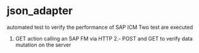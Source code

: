 # json_adapter

automated test to verify the performance of SAP ICM
Two test are executed
1. GET action calling an SAP FM via HTTP
2.- POST and GET to verify data mutation on the server
